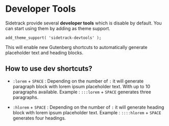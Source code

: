 # Developer Tools

Sidetrack provide several **developer tools** which is disable by default. You can start using them by adding as theme support.

`add_theme_support( 'sidetrack-devtools' );`

This will enable new Gutenberg shortcuts to automatically generate placeholder text and heading blocks.

## How to use dev shortcuts?

- `:lorem` + `SPACE` : Depending on the number of `:` it will generate paragraph block with lorem ipsum placeholder text. With up to 10 paragraphs available. Example : `:::lorem` + `SPACE` generates three paragraphs.

- `:hlorem` + `SPACE` : Depending on the number of `:` it will generate heading block with lorem ipsum placeholder text. Example : `::::hlorem` + `SPACE` generates four headings.